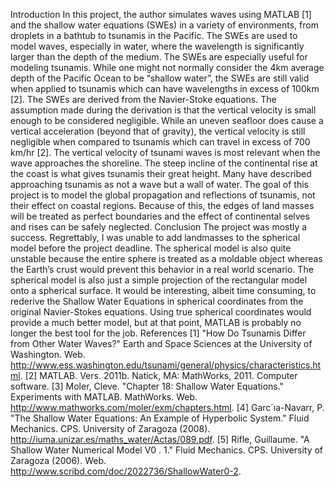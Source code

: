 Introduction
In this project, the author simulates waves using MATLAB [1] and the shallow water equations (SWEs) in
a variety of environments, from droplets in a bathtub to tsunamis in the Pacific. The SWEs are used to
model waves, especially in water, where the wavelength is significantly larger than the depth of the
medium. The SWEs are especially useful for modeling tsunamis. While one might not normally consider
the 4km average depth of the Pacific Ocean to be “shallow water”, the SWEs are still valid when applied
to tsunamis which can have wavelengths in excess of 100km [2].
The SWEs are derived from the Navier-Stoke equations. The assumption made during the derivation is
that the vertical velocity is small enough to be considered negligible. While an uneven seafloor does
cause a vertical acceleration (beyond that of gravity), the vertical velocity is still negligible when
compared to tsunamis which can travel in excess of 700 km/hr [2]. The vertical velocity of tsunami
waves is most relevant when the wave approaches the shoreline. The steep incline of the continental
rise at the coast is what gives tsunamis their great height. Many have described approaching tsunamis as
not a wave but a wall of water. The goal of this project is to model the global propagation and
reflections of tsunamis, not their effect on coastal regions. Because of this, the edges of land masses will
be treated as perfect boundaries and the effect of continental selves and rises can be safely neglected.
Conclusion
The project was mostly a success. Regrettably, I was unable to add landmasses to the spherical model
before the project deadline. The spherical model is also quite unstable because the entire sphere is
treated as a moldable object whereas the Earth’s crust would prevent this behavior in a real world
scenario. The spherical model is also just a simple projection of the rectangular model onto a spherical
surface. It would be interesting, albeit time consuming, to rederive the Shallow Water Equations in
spherical coordinates from the original Navier-Stokes equations. Using true spherical coordinates would
provide a much better model, but at that point, MATLAB is probably no longer the best tool for the job.
References
[1] "How Do Tsunamis Differ from Other Water Waves?" Earth and Space Sciences at the University
of Washington. Web. <http://www.ess.washington.edu/tsunami/general/physics/characteristics.html>.
[2] MATLAB. Vers. 2011b. Natick, MA: MathWorks, 2011. Computer software.
[3] Moler, Cleve. "Chapter 18: Shallow Water Equations." Experiments with MATLAB. MathWorks.
Web. <http://www.mathworks.com/moler/exm/chapters.html>.
[4] Garc´ıa-Navarr, P. "The Shallow Water Equations: An Example of Hyperbolic System." Fluid
Mechanics. CPS. University of Zaragoza (2008). <http://iuma.unizar.es/maths_water/Actas/089.pdf>.
[5] Rifle, Guillaume. "A Shallow Water Numerical Model V0 . 1." Fluid Mechanics. CPS. University of
Zaragoza (2006). Web. <http://www.scribd.com/doc/2022736/ShallowWater0-2>.
